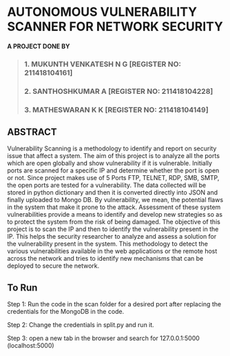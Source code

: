 # AUTONOMOUS VULNERABILITY SCANNER FOR NETWORK SECURITY

#### A PROJECT DONE BY  
> ### 1. MUKUNTH VENKATESH N G [REGISTER NO: 211418104161]  
> ### 2. SANTHOSHKUMAR A [REGISTER NO: 211418104228] 
> ### 3. MATHESWARAN K K [REGISTER NO: 211418104149]

 ## ABSTRACT
Vulnerability Scanning is a methodology to identify and report on security issue that affect a system. The aim of this project is to analyze all the ports which are open globally and show vulnerability if it is vulnerable. Initially ports are scanned for a specific IP and determine whether the port is open or not. Since project makes use of 5 Ports FTP, TELNET, RDP, SMB, SMTP, the open ports are tested for a vulnerability. The data collected will be stored in python dictionary and   then it is converted directly into JSON and finally uploaded to Mongo DB. By vulnerability, we mean, the potential flaws in the system that make it prone to the attack. Assessment of these system vulnerabilities provide a means to identify and develop new strategies so as to protect the system from the risk of being damaged. The objective of this project is to scan the IP and then to identify the vulnerability present in the IP. This helps the security researcher to analyze and assess a solution for the vulnerability present in the system. This methodology to detect the various vulnerabilities available in the web applications or the remote host across the network and tries to identify new mechanisms that can be deployed to secure the network.
 
 ## To Run
 Step 1: Run the code in the scan folder for a desired port after replacing the credentials for the MongoDB in the code.
 
 Step 2: Change the credentials in split.py and run it.
 
 Step 3: open a new tab in the browser and search for 127.0.0.1:5000 (localhost:5000)

